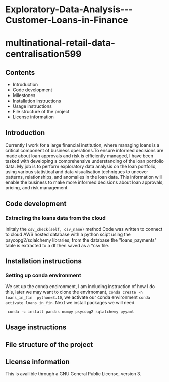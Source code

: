 # Exploratory-Data-Analysis---Customer-Loans-in-Finance
# multinational-retail-data-centralisation599

## Contents
* Introduction
* Code development
* Milestones
* Installation instructions
* Usage instructions
* File structure of the project
* License information


## Introduction
Currently I work for a large financial institution, where managing loans is a critical component of business operations.To ensure informed decisions are made about loan approvals and risk is efficiently managed, I have been tasked with developing a comprehensive understanding of the loan portfolio data. My job is to perform exploratory data analysis on the loan portfolio, using various statistical and data visualisation techniques to uncover patterns, relationships, and anomalies in the loan data. This information will enable the business to make more informed decisions about loan approvals, pricing, and risk management.

## Code development

### Extracting the loans data from the cloud
Iniitaly the ```csv_check(self, csv_name)``` method Code was written to connect to cloud AWS hosted database with a python scipt using the psycopg2/sqlalchemy libraries, from the database the "loans_payments" table is extracted to a df then saved as a *csv file. 

## Installation instructions

### Setting up conda environment
We set up the conda encironment, I am including instruction of how I do this, later we may want to clone the envirnomant, ```conda create -n loans_in_fin  python=3.10```, we activate our conda environment ```conda activate loans_in_fin```. Next we install packages we will need.

``` conda -c install pandas numpy psycopg2 sqlalchemy pyyaml```

## Usage instructions

## File structure of the project

## License information

This is availible through a GNU General Public License, version 3.
